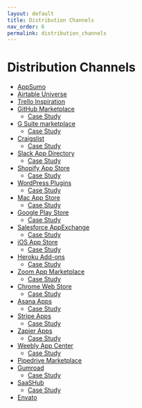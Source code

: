 ```yaml
---
layout: default
title: Distribution Channels
nav_order: 6
permalink: distribution_channels
---
```


#  Distribution Channels

- [AppSumo](https://appsumo.com/)
- [Airtable Universe]()
- [Trello Inspiration]()
- [GitHub Marketplace]()
  - [Case Study](https://www.indiehackers.com/interview/from-idea-to-profitable-business-on-the-github-marketplace-and-slack-a6ef7d420a)
- [G Suite marketplace]()
  - [Case Study](https://www.indiehackers.com/interview/yet-another-mail-merge-3d1d726b51)
- [Craigslist]()
  - [Case Study](https://medium.com/@sergior.angeles/advertising-on-craigslist-replying-to-potential-leads-sucks-heres-what-we-used-to-fix-that-1e8f8eb4d2b8)
- [Slack App Directory](https://www.indiehackers.com/interview/going-all-in-with-our-savings-to-build-a-business-on-a-new-platform-3501f0b9cd)
  - [Case Study]()
- [Shopify App Store]()
  - [Case Study](https://www.indiehackers.com/interview/how-i-grew-my-app-to-2-5k-mo-without-learning-to-code-916444524f)
- [WordPress Plugins]()
  - [Case Study](https://www.indiehackers.com/interview/how-i-launched-my-wordpress-side-project-and-make-350-mo-67877cc5da)
- [Mac App Store]()
  - [Case Study]()
- [Google Play Store]()
  - [Case Study]()
- [Salesforce AppExchange]()
  - [Case Study]()
- [iOS App Store]()
  - [Case Study]()
- [Heroku Add-ons]()
  - [Case Study]()
- [Zoom App Marketplace]()
  - [Case Study]()
- [Chrome Web Store](https://chrome.google.com/webstore/category/extensions)
  - [Case Study](https://www.indiehackers.com/interview/overcoming-the-expectation-of-free-to-build-a-profitable-product-cc308a033d)
- [Asana Apps](https://asana.com/apps)
  - [Case Study](https://www.indiehackers.com/interview/bootstrapping-my-side-project-into-a-1-4mm-saas-business-b19daa40c6)
- [Stripe Apps](https://stripe.com/en-de/partners/apps-and-extensions)
  - [Case Study](https://www.indiehackers.com/forum/works-with-stripe-app-directory-signing-up-6566b9c695)
- [Zapier Apps](https://zapier.com/apps)
  - [Case Study](https://platform.zapier.com/partner_success_stories/autopilot)
- [Weebly App Center](https://www.weebly.com/app-center/)
  - [Case Study](https://goshippo.com/blog/weebly-partnership/)
- [Pipedrive Marketplace](https://marketplace.pipedrive.com/)
- [Gumroad](https://gumroad.com)
  - [Case Study](https://gumroad.com/gumroad/p/creator-spotlight-daniel-vassallo-s-success-on-gumroad)
- [SaaSHub]()
  - [Case Study]()
- [Envato](https://envato.com/)
